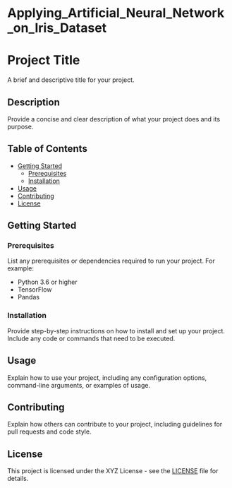 # Applying_Artificial_Neural_Network_on_Iris_Dataset

# Project Title

A brief and descriptive title for your project.

## Description

Provide a concise and clear description of what your project does and its purpose.

## Table of Contents
- [Getting Started](#getting-started)
  - [Prerequisites](#prerequisites)
  - [Installation](#installation)
- [Usage](#usage)
- [Contributing](#contributing)
- [License](#license)

## Getting Started

### Prerequisites

List any prerequisites or dependencies required to run your project. For example:

- Python 3.6 or higher
- TensorFlow
- Pandas

### Installation

Provide step-by-step instructions on how to install and set up your project. Include any code or commands that need to be executed.

## Usage

Explain how to use your project, including any configuration options, command-line arguments, or examples of usage.

## Contributing

Explain how others can contribute to your project, including guidelines for pull requests and code style.

## License

This project is licensed under the XYZ License - see the [LICENSE](LICENSE) file for details.
